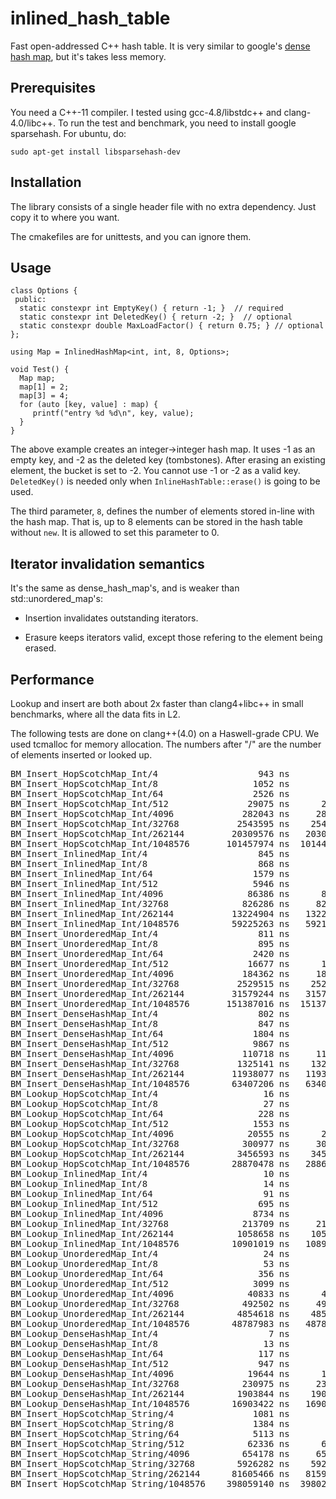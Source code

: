 # inlined_hash_table

Fast open-addressed C++ hash table.  It is very similar to
google's
[dense hash map](http://goog-sparsehash.sourceforge.net/doc/dense_hash_map.html),
but it's takes less memory.

## Prerequisites

You need a C++-11 compiler. I tested using gcc-4.8/libstdc++ and clang-4.0/libc++.
To run the test and benchmark, you need to install google sparsehash. For ubuntu, do:

    sudo apt-get install libsparsehash-dev


## Installation

The library consists of a single header file with no extra dependency. Just copy
it to where you want.

The cmakefiles are for unittests, and you can ignore them.

## Usage

```
class Options {
 public:
  static constexpr int EmptyKey() { return -1; }  // required
  static constexpr int DeletedKey() { return -2; }  // optional
  static constexpr double MaxLoadFactor() { return 0.75; } // optional
};

using Map = InlinedHashMap<int, int, 8, Options>;

void Test() {
  Map map;
  map[1] = 2;
  map[3] = 4;
  for (auto [key, value] : map) {
     printf("entry %d %d\n", key, value);
  }
}
```

The above example creates an integer→integer hash map. It uses -1 as an empty
key, and -2 as the deleted key (tombstones).  After erasing an existing element,
the bucket is set to -2. You cannot use -1 or -2 as a valid key. `DeletedKey()`
is needed only when `InlineHashTable::erase()` is going to be used.

The third parameter, `8`, defines the number of elements stored in-line with the
hash map. That is, up to 8 elements can be stored in the hash table without
`new`. It is allowed to set this parameter to 0.

## Iterator invalidation semantics

It's the same as dense\_hash\_map's, and is weaker than std::unordered\_map's:

- Insertion invalidates outstanding iterators.

- Erasure keeps iterators valid, except those refering to the element being
  erased.

## Performance

Lookup and insert are both about 2x faster than clang4+libc++ in small
benchmarks, where all the data fits in L2.

The following tests are done on clang++(4.0) on a Haswell-grade CPU. We used
tcmalloc for memory allocation.
The numbers after "/" are the number of elements inserted or looked up.

<pre>
BM_Insert_HopScotchMap_Int/4                   943 ns        943 ns     604541
BM_Insert_HopScotchMap_Int/8                  1052 ns       1052 ns     664131
BM_Insert_HopScotchMap_Int/64                 2526 ns       2525 ns     277414
BM_Insert_HopScotchMap_Int/512               29075 ns      29085 ns      24100
BM_Insert_HopScotchMap_Int/4096             282043 ns     282080 ns       2481
BM_Insert_HopScotchMap_Int/32768           2543595 ns    2543481 ns        276
BM_Insert_HopScotchMap_Int/262144         20309576 ns   20308259 ns         34
BM_Insert_HopScotchMap_Int/1048576       101457974 ns  101448429 ns          7
BM_Insert_InlinedMap_Int/4                     845 ns        845 ns     827415
BM_Insert_InlinedMap_Int/8                     868 ns        869 ns     812258
BM_Insert_InlinedMap_Int/64                   1579 ns       1579 ns     443574
BM_Insert_InlinedMap_Int/512                  5946 ns       5947 ns     116834
BM_Insert_InlinedMap_Int/4096                86386 ns      86417 ns       8124
BM_Insert_InlinedMap_Int/32768              826286 ns     826297 ns        848
BM_Insert_InlinedMap_Int/262144           13224904 ns   13224163 ns         53
BM_Insert_InlinedMap_Int/1048576          59225263 ns   59219832 ns         12
BM_Insert_UnorderedMap_Int/4                   811 ns        810 ns     858459
BM_Insert_UnorderedMap_Int/8                   895 ns        894 ns     784535
BM_Insert_UnorderedMap_Int/64                 2420 ns       2420 ns     290581
BM_Insert_UnorderedMap_Int/512               16677 ns      16682 ns      42058
BM_Insert_UnorderedMap_Int/4096             184362 ns     184355 ns       3765
BM_Insert_UnorderedMap_Int/32768           2529515 ns    2529361 ns        277
BM_Insert_UnorderedMap_Int/262144         31579244 ns   31575242 ns         22
BM_Insert_UnorderedMap_Int/1048576       151387016 ns  151371978 ns          5
BM_Insert_DenseHashMap_Int/4                   802 ns        802 ns     872195
BM_Insert_DenseHashMap_Int/8                   847 ns        847 ns     826408
BM_Insert_DenseHashMap_Int/64                 1804 ns       1802 ns     387969
BM_Insert_DenseHashMap_Int/512                9867 ns       9879 ns      70510
BM_Insert_DenseHashMap_Int/4096             110718 ns     110745 ns       6318
BM_Insert_DenseHashMap_Int/32768           1325141 ns    1325071 ns        528
BM_Insert_DenseHashMap_Int/262144         11938077 ns   11937301 ns         58
BM_Insert_DenseHashMap_Int/1048576        63407206 ns   63401394 ns         11
BM_Lookup_HopScotchMap_Int/4                    16 ns         16 ns   45118013
BM_Lookup_HopScotchMap_Int/8                    27 ns         27 ns   25819569
BM_Lookup_HopScotchMap_Int/64                  228 ns        228 ns    3062728
BM_Lookup_HopScotchMap_Int/512                1553 ns       1553 ns     451592
BM_Lookup_HopScotchMap_Int/4096              20555 ns      20553 ns      34254
BM_Lookup_HopScotchMap_Int/32768            300977 ns     300948 ns       2333
BM_Lookup_HopScotchMap_Int/262144          3456593 ns    3456249 ns        226
BM_Lookup_HopScotchMap_Int/1048576        28870478 ns   28867499 ns         24
BM_Lookup_InlinedMap_Int/4                      10 ns         10 ns   69227338
BM_Lookup_InlinedMap_Int/8                      14 ns         14 ns   49921994
BM_Lookup_InlinedMap_Int/64                     91 ns         91 ns    7061233
BM_Lookup_InlinedMap_Int/512                   695 ns        695 ns    1019383
BM_Lookup_InlinedMap_Int/4096                 8734 ns       8733 ns      84831
BM_Lookup_InlinedMap_Int/32768              213709 ns     213687 ns       3284
BM_Lookup_InlinedMap_Int/262144            1058658 ns    1058555 ns        663
BM_Lookup_InlinedMap_Int/1048576          10901019 ns   10899926 ns         65
BM_Lookup_UnorderedMap_Int/4                    24 ns         24 ns   29666537
BM_Lookup_UnorderedMap_Int/8                    53 ns         53 ns   13037353
BM_Lookup_UnorderedMap_Int/64                  356 ns        356 ns    1971142
BM_Lookup_UnorderedMap_Int/512                3099 ns       3098 ns     225246
BM_Lookup_UnorderedMap_Int/4096              40833 ns      40830 ns      17003
BM_Lookup_UnorderedMap_Int/32768            492502 ns     492451 ns       1422
BM_Lookup_UnorderedMap_Int/262144          4854618 ns    4854140 ns        145
BM_Lookup_UnorderedMap_Int/1048576        48787983 ns   48783085 ns         14
BM_Lookup_DenseHashMap_Int/4                     7 ns          7 ns  102440344
BM_Lookup_DenseHashMap_Int/8                    13 ns         13 ns   55428597
BM_Lookup_DenseHashMap_Int/64                  117 ns        117 ns    6017370
BM_Lookup_DenseHashMap_Int/512                 947 ns        947 ns     745749
BM_Lookup_DenseHashMap_Int/4096              19644 ns      19642 ns      35107
BM_Lookup_DenseHashMap_Int/32768            230975 ns     230953 ns       3016
BM_Lookup_DenseHashMap_Int/262144          1903844 ns    1903660 ns        369
BM_Lookup_DenseHashMap_Int/1048576        16903422 ns   16901719 ns         41
BM_Insert_HopScotchMap_String/4               1081 ns       1080 ns     648769
BM_Insert_HopScotchMap_String/8               1384 ns       1383 ns     505411
BM_Insert_HopScotchMap_String/64              5113 ns       5109 ns     136416
BM_Insert_HopScotchMap_String/512            62336 ns      62333 ns      11218
BM_Insert_HopScotchMap_String/4096          654178 ns     654153 ns       1066
BM_Insert_HopScotchMap_String/32768        5926282 ns    5925871 ns        119
BM_Insert_HopScotchMap_String/262144      81605466 ns   81596382 ns          9
BM_Insert_HopScotchMap_String/1048576    398059140 ns  398023573 ns          2
</pre>
